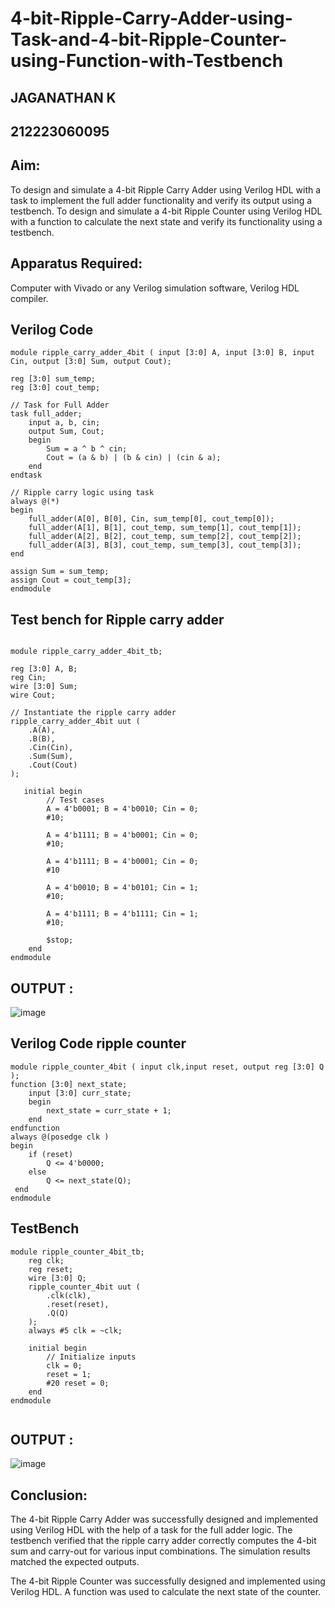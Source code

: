 # 4-bit-Ripple-Carry-Adder-using-Task-and-4-bit-Ripple-Counter-using-Function-with-Testbench
## JAGANATHAN K
## 212223060095
## Aim:
To design and simulate a 4-bit Ripple Carry Adder using Verilog HDL with a task to implement the full adder functionality and verify its output using a testbench.
To design and simulate a 4-bit Ripple Counter using Verilog HDL with a function to calculate the next state and verify its functionality using a testbench.

## Apparatus Required:
Computer with Vivado or any Verilog simulation software,
Verilog HDL compiler.

## Verilog Code
~~~
module ripple_carry_adder_4bit ( input [3:0] A, input [3:0] B, input Cin, output [3:0] Sum, output Cout);

reg [3:0] sum_temp;
reg [3:0] cout_temp;

// Task for Full Adder
task full_adder;
    input a, b, cin;
    output Sum, Cout;
    begin
        Sum = a ^ b ^ cin;
        Cout = (a & b) | (b & cin) | (cin & a);
    end
endtask

// Ripple carry logic using task
always @(*)
begin
    full_adder(A[0], B[0], Cin, sum_temp[0], cout_temp[0]);
    full_adder(A[1], B[1], cout_temp, sum_temp[1], cout_temp[1]);
    full_adder(A[2], B[2], cout_temp, sum_temp[2], cout_temp[2]);
    full_adder(A[3], B[3], cout_temp, sum_temp[3], cout_temp[3]);
end

assign Sum = sum_temp;
assign Cout = cout_temp[3];
endmodule
~~~
## Test bench for Ripple carry adder
~~~

module ripple_carry_adder_4bit_tb;

reg [3:0] A, B;
reg Cin;
wire [3:0] Sum;
wire Cout;

// Instantiate the ripple carry adder
ripple_carry_adder_4bit uut (
    .A(A),
    .B(B),
    .Cin(Cin),
    .Sum(Sum),
    .Cout(Cout)
);

   initial begin
        // Test cases
        A = 4'b0001; B = 4'b0010; Cin = 0;
        #10;
          
        A = 4'b1111; B = 4'b0001; Cin = 0;
        #10;
        
        A = 4'b1111; B = 4'b0001; Cin = 0;
        #10
        
        A = 4'b0010; B = 4'b0101; Cin = 1;
        #10;
        
        A = 4'b1111; B = 4'b1111; Cin = 1;
        #10;

        $stop;
    end
endmodule

~~~
## OUTPUT :
![image](https://github.com/user-attachments/assets/f4a935c3-9ddd-4c67-9203-d423da37a60d)


## Verilog Code ripple counter
~~~
module ripple_counter_4bit ( input clk,input reset, output reg [3:0] Q );
function [3:0] next_state;
    input [3:0] curr_state;
    begin
        next_state = curr_state + 1;
    end
endfunction
always @(posedge clk )
begin
    if (reset)
        Q <= 4'b0000;       
    else
        Q <= next_state(Q); 
 end
endmodule
~~~
## TestBench
~~~
module ripple_counter_4bit_tb;
    reg clk;
    reg reset;
    wire [3:0] Q;
    ripple_counter_4bit uut (
        .clk(clk),
        .reset(reset),
        .Q(Q)
    );
    always #5 clk = ~clk;

    initial begin
        // Initialize inputs
        clk = 0;
        reset = 1;
        #20 reset = 0;
    end
endmodule


~~~
## OUTPUT :
![image](https://github.com/user-attachments/assets/30eabeff-720e-4763-8c17-c159184ef17e)

## Conclusion:
The 4-bit Ripple Carry Adder was successfully designed and implemented using Verilog HDL with the help of a task for the full adder logic. The testbench verified that the ripple carry adder correctly computes the 4-bit sum and carry-out for various input combinations. The simulation results matched the expected outputs.

The 4-bit Ripple Counter was successfully designed and implemented using Verilog HDL. A function was used to calculate the next state of the counter.

